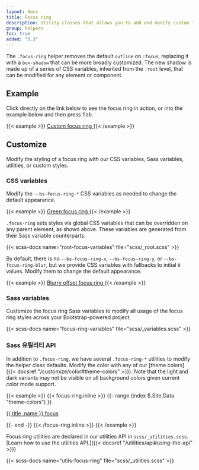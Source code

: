 ```yaml
---
layout: docs
title: Focus ring
description: Utility classes that allows you to add and modify custom focus ring styles to elements and components.
group: helpers
toc: true
added: "5.3"
---
```


The `.focus-ring` helper removes the default `outline` on `:focus`, replacing it with a `box-shadow` that can be more broadly customized. The new shadow is made up of a series of CSS variables, inherited from the `:root` level, that can be modified for any element or component.

## Example

Click directly on the link below to see the focus ring in action, or into the example below and then press <kbd>Tab</kbd>.

{{< example >}}
<a href="#" class="d-inline-flex focus-ring py-1 px-2 text-decoration-none border rounded-2">
  Custom focus ring
</a>
{{< /example >}}

## Customize

Modify the styling of a focus ring with our CSS variables, Sass variables, utilities, or custom styles.

### CSS variables

Modify the `--bs-focus-ring-*` CSS variables as needed to change the default appearance.

{{< example >}}
<a href="#" class="d-inline-flex focus-ring py-1 px-2 text-decoration-none border rounded-2" style="--bs-focus-ring-color: rgba(var(--bs-success-rgb), .25)">
  Green focus ring
</a>
{{< /example >}}

`.focus-ring` sets styles via global CSS variables that can be overridden on any parent element, as shown above. These variables are generated from their Sass variable counterparts.

{{< scss-docs name="root-focus-variables" file="scss/_root.scss" >}}

By default, there is no `--bs-focus-ring-x`, `--bs-focus-ring-y`, or `--bs-focus-ring-blur`, but we provide CSS variables with fallbacks to initial `0` values. Modify them to change the default appearance.

{{< example >}}
<a href="#" class="d-inline-flex focus-ring py-1 px-2 text-decoration-none border rounded-2" style="--bs-focus-ring-x: 10px; --bs-focus-ring-y: 10px; --bs-focus-ring-blur: 4px">
  Blurry offset focus ring
</a>
{{< /example >}}

### Sass variables

Customize the focus ring Sass variables to modify all usage of the focus ring styles across your Bootstrap-powered project.

{{< scss-docs name="focus-ring-variables" file="scss/_variables.scss" >}}

### Sass 유틸리티 API

In addition to `.focus-ring`, we have several `.focus-ring-*` utilities to modify the helper class defaults. Modify the color with any of our [theme colors]({{< docsref "/customize/color#theme-colors" >}}). Note that the light and dark variants may not be visible on all background colors given current color mode support.

{{< example >}}
{{< focus-ring.inline >}}
{{- range (index $.Site.Data "theme-colors") }}
<p><a href="#" class="d-inline-flex focus-ring focus-ring-{{ .name }} py-1 px-2 text-decoration-none border rounded-2">{{ title .name }} focus</a></p>
{{- end -}}
{{< /focus-ring.inline >}}
{{< /example >}}

Focus ring utilities are declared in our utilities API in `scss/_utilities.scss`. [Learn how to use the utilities API.]({{< docsref "/utilities/api#using-the-api" >}})

{{< scss-docs name="utils-focus-ring" file="scss/_utilities.scss" >}}
